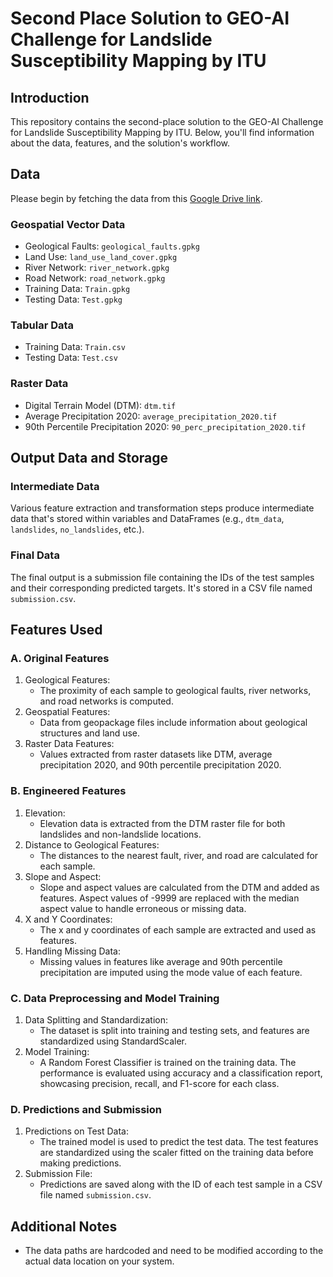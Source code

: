 # Second Place Solution to GEO-AI Challenge for Landslide Susceptibility Mapping by ITU

## Introduction
This repository contains the second-place solution to the GEO-AI Challenge for Landslide Susceptibility Mapping by ITU. Below, you'll find information about the data, features, and the solution's workflow.

## Data
Please begin by fetching the data from this [Google Drive link](https://drive.google.com/file/d/1bL9tU7F0CpMtmoUQ6JWbLSQCwa-CLIUY/view).

### Geospatial Vector Data
- Geological Faults: `geological_faults.gpkg`
- Land Use: `land_use_land_cover.gpkg`
- River Network: `river_network.gpkg`
- Road Network: `road_network.gpkg`
- Training Data: `Train.gpkg`
- Testing Data: `Test.gpkg`

### Tabular Data
- Training Data: `Train.csv`
- Testing Data: `Test.csv`

### Raster Data
- Digital Terrain Model (DTM): `dtm.tif`
- Average Precipitation 2020: `average_precipitation_2020.tif`
- 90th Percentile Precipitation 2020: `90_perc_precipitation_2020.tif`

## Output Data and Storage
### Intermediate Data
Various feature extraction and transformation steps produce intermediate data that's stored within variables and DataFrames (e.g., `dtm_data`, `landslides`, `no_landslides`, etc.).

### Final Data
The final output is a submission file containing the IDs of the test samples and their corresponding predicted targets. It's stored in a CSV file named `submission.csv`.

## Features Used
### A. Original Features
1. Geological Features:
   - The proximity of each sample to geological faults, river networks, and road networks is computed.
2. Geospatial Features:
   - Data from geopackage files include information about geological structures and land use.
3. Raster Data Features:
   - Values extracted from raster datasets like DTM, average precipitation 2020, and 90th percentile precipitation 2020.

### B. Engineered Features
1. Elevation:
   - Elevation data is extracted from the DTM raster file for both landslides and non-landslide locations.
2. Distance to Geological Features:
   - The distances to the nearest fault, river, and road are calculated for each sample.
3. Slope and Aspect:
   - Slope and aspect values are calculated from the DTM and added as features. Aspect values of -9999 are replaced with the median aspect value to handle erroneous or missing data.
4. X and Y Coordinates:
   - The x and y coordinates of each sample are extracted and used as features.
5. Handling Missing Data:
   - Missing values in features like average and 90th percentile precipitation are imputed using the mode value of each feature.

### C. Data Preprocessing and Model Training
1. Data Splitting and Standardization:
   - The dataset is split into training and testing sets, and features are standardized using StandardScaler.
2. Model Training:
   - A Random Forest Classifier is trained on the training data. The performance is evaluated using accuracy and a classification report, showcasing precision, recall, and F1-score for each class.

### D. Predictions and Submission
1. Predictions on Test Data:
   - The trained model is used to predict the test data. The test features are standardized using the scaler fitted on the training data before making predictions.
2. Submission File:
   - Predictions are saved along with the ID of each test sample in a CSV file named `submission.csv`.

## Additional Notes
- The data paths are hardcoded and need to be modified according to the actual data location on your system.
